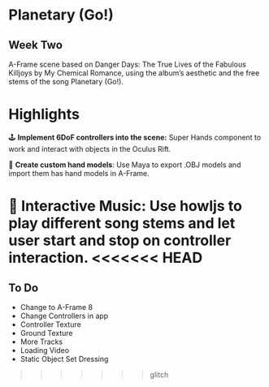 # Planetary (Go!)

## Week Two

A-Frame scene based on Danger Days: The True Lives of  the Fabulous Killjoys by My Chemical Romance, using the album’s aesthetic and the free stems of the song Planetary (Go!).

# Highlights

🕹 **Implement 6DoF controllers into the scene:** Super Hands component to work and interact with objects in the Oculus Rift.    

🔫 **Create custom hand models**: Use Maya to export .OBJ models and import them has hand models in A-Frame.

💽 **Interactive Music**: Use howljs to play different song stems and let user start and stop on controller interaction.
<<<<<<< HEAD
=======

## To Do

- Change to A-Frame 8
- Change Controllers in app
- Controller Texture
- Ground Texture
- More Tracks
- Loading Video
- Static Object Set Dressing
>>>>>>> glitch
